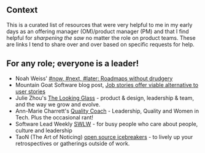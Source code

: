 ## Context
This is a curated list of resources that were very helpful to me in my early days as an offering manager (OM)/product manager (PM) and that I find helpful for *sharpening the saw* no matter the role on product teams.  These are links I tend to share over and over based on specific requests for help.

## For any role; everyone is a leader!
* Noah Weiss' [#now, #next, #later: Roadmaps without drudgery](https://medium.com/@noah_weiss/now-next-later-roadmaps-without-the-drudgery-1cfe65656645 'blog post on Roadmaps without drudgery')
* Mountain Goat Software blog post, [Job stories offer viable alternative to user stories](https://www.mountaingoatsoftware.com/blog/job-stories-offer-a-viable-alternative-to-user-stories 'blog post on Job stories offer viable alternative to user stories')
* Julie Zhou's [The Looking Glass](https://lg.substack.com/) - product & design, leadership & team, and the way we grow and evolve.
* Ann-Marie Charrett's [Quality Coach](https://www.annemariecharrett.com/) - Leadership, Quality and Women in Tech. Plus the occasional rant!
* Software Lead Weekly [SWLW](https://softwareleadweekly.com/) - for busy people who care about people, culture and leadership
* TaoN (The Art of Noticing) [open source icebreakers](https://docs.google.com/document/d/1j4rj883slFvh1zZLGedqQFM0wqCrHlIEPE62K0LkKak/edit?usp=sharing) - to lively up your retrospectives or gatherings outside of work.





